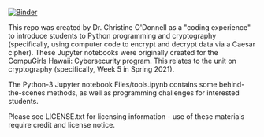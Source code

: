 [![Binder](https://mybinder.org/badge_logo.svg)](https://mybinder.org/v2/gh/caodonnell/Cryptography_CaesarCipher_Activity/main)

This repo was created by Dr. Christine O'Donnell as a "coding experience" to introduce students to Python programming and cryptography (specifically, using computer code to encrypt and decrypt data via a Caesar cipher). These Jupyter notebooks were originally created for the CompuGirls Hawaii: Cybersecurity program. This relates to the unit on cryptography (specifically, Week 5 in Spring 2021).

The Python-3 Jupyter notebook Files/tools.ipynb contains some behind-the-scenes methods, as well as programming challenges for interested students.

Please see LICENSE.txt for licensing information - use of these materials require credit and license notice.
